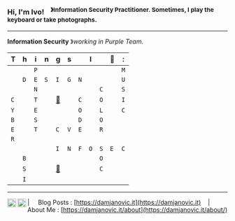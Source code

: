 ### Hi, I'm Ivo! &nbsp;&nbsp;<sup> &#12299;Information Security Practitioner. Sometimes, I play the keyboard or take photographs.</sup>

----

**Information Security** &#12299;_working in Purple Team._
<br/>


|T|h|i|n|g|s||I||💚|:|
| - | - | - | - | - | - | - | - | - | - | - |
| | |`P`| | | | | | | |`M`|
| |`D`|`E`|`S`|`I`|`G`|`N`| | | |`U`|
| | |`N`| | | | | |`C`| |`S`|
|`C`| |`T`| |[🧾](https://damjanovic.it/resume) | |`C`| |`O`| |`I`|
|`Y`| |`E`| | | |`O`| |`L`| |`C`|
|`B`| |`S`| | | |`D`| |`O`| | |
|`E`| |`T`| |`C`|`V`|`E`| |`R`| | |
|`R`| | | | | | | | | | |
| | | | |`I`|`N`|`F`|`O`|`S`|`E`|`C`| |
| |`B`| | | | | | |`O`| | |
| |`S`| | |[📸](https://portfolio.pixelfed.social/idnovic)| | | |`C`| | |
| |`I`| | | | | | | | | |

----


<a href="https://www.linkedin.com/in/ivodamjanovic">
  <img align="left" alt="Ivo's LinkedIn" width="20px" src="https://simpleicons.vercel.app/linkedin/495f7e" />
</a>
<a href="https://www.xing.com/profile/Ivo_Damjanovic">
  <img align="left" alt="Ivo's Xing" width="20px" src="https://simpleicons.vercel.app/xing/495f7e" />
</a>

| &nbsp;&nbsp;&nbsp; Blog Posts : [https://damjanovic.it](https://damjanovic.it) &nbsp;&nbsp;&nbsp;| &nbsp;&nbsp;&nbsp; About Me : [https://damjanovic.it/about](https://damjanovic.it/about/) &nbsp;&nbsp;&nbsp;</sub>
